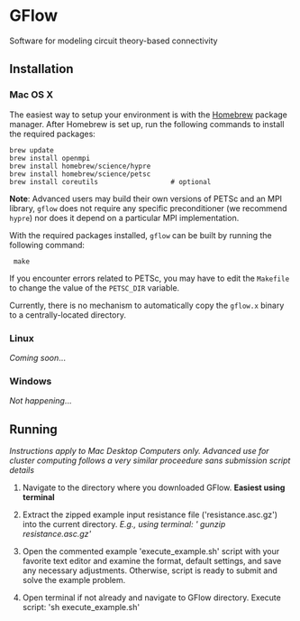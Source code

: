 # GFlow
Software for modeling circuit theory-based connectivity

## Installation

### Mac OS X

The easiest way to setup your environment is with the
[Homebrew](http://brew.sh) package manager.
After Homebrew is set up, run the following commands to install
the required packages:

    brew update
    brew install openmpi
    brew install homebrew/science/hypre
    brew install homebrew/science/petsc
    brew install coreutils					# optional

**Note**: Advanced users may build their own versions of PETSc and an MPI library, `gflow` does not require
any specific preconditioner (we recommend `hypre`) nor does it depend on a particular
MPI implementation.

With the required packages installed, `gflow` can be built by running the following command:

     make
     
If you encounter errors related to PETSc, you may have to edit the `Makefile` to change the 
value of the `PETSC_DIR` variable.

Currently, there is no mechanism to automatically copy the `gflow.x` binary to a centrally-located
directory.


### Linux

*Coming soon*...


### Windows

*Not happening*...


## Running 

*Instructions apply to Mac Desktop Computers only. Advanced use for cluster computing follows a very similar proceedure sans submission script details*
1. Navigate to the directory where you downloaded GFlow. **Easiest using terminal**

2. Extract the zipped example input resistance file ('resistance.asc.gz') into the current directory. *E.g., using terminal: '
    gunzip resistance.asc.gz'*

3. Open the commented example 
    'execute_example.sh' 
 script with your favorite text editor and examine the format, default settings, and save any necessary 
adjustments. Otherwise, script is ready to submit and solve the example problem.

4. Open terminal if not already and navigate to GFlow directory. Execute script: 
    'sh execute_example.sh'

